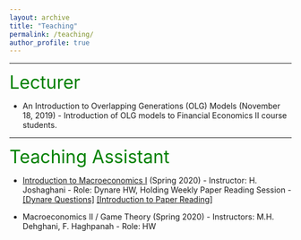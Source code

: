 ```yaml
---
layout: archive
title: "Teaching"
permalink: /teaching/
author_profile: true
---
```


---
<font size="6" color="green">Lecturer</font>

- An Introduction to Overlapping Generations (OLG) Models (November 18, 2019)
      - Introduction of OLG models to Financial Economics II course students.

---
<font size="6" color="green">Teaching Assistant</font>

- [Introduction to Macroeconomics I](https://teias.institute/faculty/joshaghani/introduction-to-modern-macroeconomics-i/)
  (Spring 2020)
      - Instructor: H. Joshaghani
      - Role: Dynare HW, Holding Weekly Paper Reading Session
      - [[Dynare Questions]](https://peymanshahidi.github.io/codes/) [[Introduction to Paper Reading]](http://peymanshahidi.github.io/files/Presentation_and_Summarizing_Guidelines2020.pdf)

- Macroeconomics II / Game Theory (Spring 2020)
      - Instructors: M.H. Dehghani, F. Haghpanah
      - Role: HW
